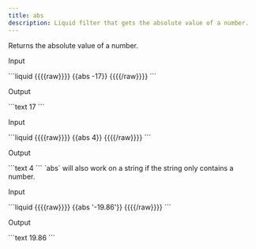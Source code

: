 ```yaml
---
title: abs
description: Liquid filter that gets the absolute value of a number.
---
```

Returns the absolute value of a number.
<p class="code-label">Input</p>
```liquid
{{{{raw}}}}
{{abs -17}}
{{{{/raw}}}}
```
<p class="code-label">Output</p>
```text
17
```
<p class="code-label">Input</p>
```liquid
{{{{raw}}}}
{{abs 4}}
{{{{/raw}}}}
```
<p class="code-label">Output</p>
```text
4
```
`abs` will also work on a string if the string only contains a number.
<p class="code-label">Input</p>
```liquid
{{{{raw}}}}
{{abs '-19.86'}}
{{{{/raw}}}}
```
<p class="code-label">Output</p>
```text
19.86
```